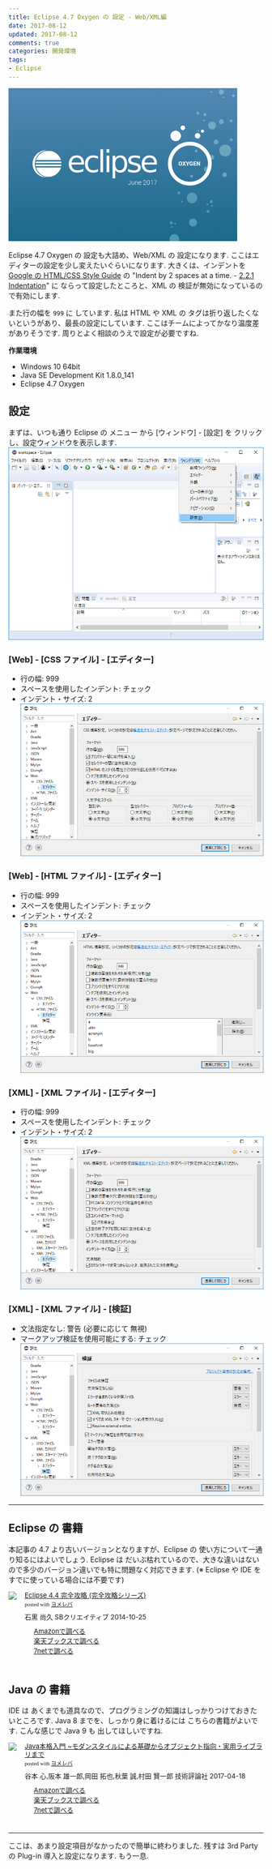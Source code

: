 ```yaml
---
title: Eclipse 4.7 Oxygen の 設定 - Web/XML編
date: 2017-08-12
updated: 2017-08-12
comments: true
categories: 開発環境
tags:
- Eclipse
---
```


![](/assets/eclipse/4.7-oxygen.png "Eclipse Oxygen")

Eclipse 4.7 Oxygen の 設定も大詰め、Web/XML の 設定になります. ここはエディターの設定を少し変えたいぐらいになります.
大きくは、インデントを [Google の HTML/CSS Style Guide](https://google.github.io/styleguide/htmlcssguide.html) の "Indent by 2 spaces at a time. - [2.2.1 Indentation](https://google.github.io/styleguide/htmlcssguide.html#Indentation)" に ならって設定したところと、XML の 検証が無効になっているので有効にします.

また行の幅を `999` に しています. 私は HTML や XML の タグは折り返したくないというがあり、最長の設定にしています. ここはチームによってかなり温度差がありそうです. 周りとよく相談のうえで設定が必要ですね.

**作業環境**
- Windows 10 64bit
- Java SE Development Kit 1.8.0_141
- Eclipse 4.7 Oxygen


## 設定
まずは、いつも通り Eclipse の メニュー から [ウィンドウ] - [設定] を クリックし、設定ウィンドウを表示します.
![](/assets/eclipse/4.7-oxygen-config/001.png)

### [Web] - [CSS ファイル] - [エディター]
- 行の幅: 999
- スペースを使用したインデント: チェック
- インデント・サイズ: 2
![](/assets/eclipse/4.7-oxygen-config/401.png)

### [Web] - [HTML ファイル] - [エディター]
- 行の幅: 999
- スペースを使用したインデント: チェック
- インデント・サイズ: 2
![](/assets/eclipse/4.7-oxygen-config/402.png)

### [XML] - [XML ファイル] - [エディター]
- 行の幅: 999
- スペースを使用したインデント: チェック
- インデント・サイズ: 2
![](/assets/eclipse/4.7-oxygen-config/403.png)

### [XML] - [XML ファイル] - [検証]
- 文法指定なし: 警告 (必要に応じて 無視)
- マークアップ検証を使用可能にする: チェック
![](/assets/eclipse/4.7-oxygen-config/404.png)



- - - -
## Eclipse の 書籍
本記事の 4.7 より古いバージョンとなりますが、Eclipse の 使い方について一通り知るにはよいでしょう. Eclipse は だいぶ枯れているので、大きな違いはないので多少のバージョン違いでも特に問題なく対応できます. (※ Eclipse や IDE を すでに使っている場合には不要です)
<div class="booklink-box" style="text-align:left;padding-bottom:20px;font-size:small;/zoom: 1;overflow: hidden;"><div class="booklink-image" style="float:left;margin:0 15px 10px 0;"><a href="//af.moshimo.com/af/c/click?a_id=860699&p_id=170&pc_id=185&pl_id=4062&s_v=b5Rz2P0601xu&url=http%3A%2F%2Fwww.amazon.co.jp%2Fexec%2Fobidos%2FASIN%2F4797380950" target="_blank" ><img src="https://images-fe.ssl-images-amazon.com/images/I/61UJFDCJZyL._SL160_.jpg" style="border: none;" /></a><img src="//i.moshimo.com/af/i/impression?a_id=860699&p_id=170&pc_id=185&pl_id=4062" width="1" height="1" style="border:none;"></div><div class="booklink-info" style="line-height:120%;/zoom: 1;overflow: hidden;"><div class="booklink-name" style="margin-bottom:10px;line-height:120%"><a href="//af.moshimo.com/af/c/click?a_id=860699&p_id=170&pc_id=185&pl_id=4062&s_v=b5Rz2P0601xu&url=http%3A%2F%2Fwww.amazon.co.jp%2Fexec%2Fobidos%2FASIN%2F4797380950" target="_blank" >Eclipse 4.4 完全攻略 (完全攻略シリーズ)</a><img src="//i.moshimo.com/af/i/impression?a_id=860699&p_id=170&pc_id=185&pl_id=4062" width="1" height="1" style="border:none;"><div class="booklink-powered-date" style="font-size:8pt;margin-top:5px;font-family:verdana;line-height:120%">posted with <a href="https://yomereba.com" rel="nofollow" target="_blank">ヨメレバ</a></div></div><div class="booklink-detail" style="margin-bottom:5px;">石黒 尚久 SBクリエイティブ 2014-10-25    </div><div class="booklink-link2" style="margin-top:10px;"><div class="shoplinkamazon" style="margin-right:5px;background: url('//img.yomereba.com/yl.gif') 0 0 no-repeat;padding: 2px 0 2px 18px;white-space: nowrap;"><a href="//af.moshimo.com/af/c/click?a_id=860699&p_id=170&pc_id=185&pl_id=4062&s_v=b5Rz2P0601xu&url=http%3A%2F%2Fwww.amazon.co.jp%2Fexec%2Fobidos%2FASIN%2F4797380950" target="_blank" >Amazonで調べる</a><img src="//i.moshimo.com/af/i/impression?a_id=860699&p_id=170&pc_id=185&pl_id=4062" width="1" height="1" style="border:none;"></div><div class="shoplinkrakuten" style="margin-right:5px;background: url('//img.yomereba.com/yl.gif') 0 -50px no-repeat;padding: 2px 0 2px 18px;white-space: nowrap;"><a href="//af.moshimo.com/af/c/click?a_id=862013&p_id=56&pc_id=56&pl_id=637&s_v=b5Rz2P0601xu&url=http%3A%2F%2Fbooks.rakuten.co.jp%2Frb%2F12960645%2F" target="_blank" >楽天ブックスで調べる</a><img src="//i.moshimo.com/af/i/impression?a_id=862013&p_id=56&pc_id=56&pl_id=637" width="1" height="1" style="border:none;"></div>          <div class="shoplinkseven" style="margin-right:5px;background: url('//img.yomereba.com/yl.gif') 0 -100px no-repeat;padding: 2px 0 2px 18px;white-space: nowrap;"><a href="//af.moshimo.com/af/c/click?a_id=860693&p_id=932&pc_id=1188&pl_id=12456&s_v=b5Rz2P0601xu&url=http%3A%2F%2F7net.omni7.jp%2Fsearch%2F%3FsearchKeywordFlg%3D1%26keyword%3D4-79-738095-8%2520%257C%25204-797-38095-8%2520%257C%25204-7973-8095-8%2520%257C%25204-79738-095-8%2520%257C%25204-797380-95-8%2520%257C%25204-7973809-5-8" target="_blank" >7netで調べる<img src="//i.moshimo.com/af/i/impression?a_id=860693&p_id=932&pc_id=1188&pl_id=12456" width="1" height="1" style="border:none;"></a></div>                          </div></div><div class="booklink-footer" style="clear: left"></div></div>

## Java の 書籍
IDE は あくまでも道具なので、プログラミングの知識はしっかりつけておきたいところです.
Java 8 までを、しっかり身に着けるには こちらの書籍がよいです. こんな感じで Java 9 も 出してほしいですね.
<div class="booklink-box" style="text-align:left;padding-bottom:20px;font-size:small;/zoom: 1;overflow: hidden;"><div class="booklink-image" style="float:left;margin:0 15px 10px 0;"><a href="//af.moshimo.com/af/c/click?a_id=860699&p_id=170&pc_id=185&pl_id=4062&s_v=b5Rz2P0601xu&url=http%3A%2F%2Fwww.amazon.co.jp%2Fexec%2Fobidos%2FASIN%2F477418909X" target="_blank" ><img src="https://images-fe.ssl-images-amazon.com/images/I/51741IwOl5L._SL160_.jpg" style="border: none;" /></a><img src="//i.moshimo.com/af/i/impression?a_id=860699&p_id=170&pc_id=185&pl_id=4062" width="1" height="1" style="border:none;"></div><div class="booklink-info" style="line-height:120%;/zoom: 1;overflow: hidden;"><div class="booklink-name" style="margin-bottom:10px;line-height:120%"><a href="//af.moshimo.com/af/c/click?a_id=860699&p_id=170&pc_id=185&pl_id=4062&s_v=b5Rz2P0601xu&url=http%3A%2F%2Fwww.amazon.co.jp%2Fexec%2Fobidos%2FASIN%2F477418909X" target="_blank" >Java本格入門 ~モダンスタイルによる基礎からオブジェクト指向・実用ライブラリまで</a><img src="//i.moshimo.com/af/i/impression?a_id=860699&p_id=170&pc_id=185&pl_id=4062" width="1" height="1" style="border:none;"><div class="booklink-powered-date" style="font-size:8pt;margin-top:5px;font-family:verdana;line-height:120%">posted with <a href="https://yomereba.com" rel="nofollow" target="_blank">ヨメレバ</a></div></div><div class="booklink-detail" style="margin-bottom:5px;">谷本 心,阪本 雄一郎,岡田 拓也,秋葉 誠,村田 賢一郎 技術評論社 2017-04-18    </div><div class="booklink-link2" style="margin-top:10px;"><div class="shoplinkamazon" style="margin-right:5px;background: url('//img.yomereba.com/yl.gif') 0 0 no-repeat;padding: 2px 0 2px 18px;white-space: nowrap;"><a href="//af.moshimo.com/af/c/click?a_id=860699&p_id=170&pc_id=185&pl_id=4062&s_v=b5Rz2P0601xu&url=http%3A%2F%2Fwww.amazon.co.jp%2Fexec%2Fobidos%2FASIN%2F477418909X" target="_blank" >Amazonで調べる</a><img src="//i.moshimo.com/af/i/impression?a_id=860699&p_id=170&pc_id=185&pl_id=4062" width="1" height="1" style="border:none;"></div><div class="shoplinkrakuten" style="margin-right:5px;background: url('//img.yomereba.com/yl.gif') 0 -50px no-repeat;padding: 2px 0 2px 18px;white-space: nowrap;"><a href="//af.moshimo.com/af/c/click?a_id=862013&p_id=56&pc_id=56&pl_id=637&s_v=b5Rz2P0601xu&url=http%3A%2F%2Fbooks.rakuten.co.jp%2Frb%2F14782914%2F" target="_blank" >楽天ブックスで調べる</a><img src="//i.moshimo.com/af/i/impression?a_id=862013&p_id=56&pc_id=56&pl_id=637" width="1" height="1" style="border:none;"></div>           <div class="shoplinkseven" style="margin-right:5px;background: url('//img.yomereba.com/yl.gif') 0 -100px no-repeat;padding: 2px 0 2px 18px;white-space: nowrap;"><a href="//af.moshimo.com/af/c/click?a_id=860693&p_id=932&pc_id=1188&pl_id=12456&s_v=b5Rz2P0601xu&url=http%3A%2F%2F7net.omni7.jp%2Fsearch%2F%3FsearchKeywordFlg%3D1%26keyword%3D4-77-418909-3%2520%257C%25204-774-18909-3%2520%257C%25204-7741-8909-3%2520%257C%25204-77418-909-3%2520%257C%25204-774189-09-3%2520%257C%25204-7741890-9-3" target="_blank" >7netで調べる<img src="//i.moshimo.com/af/i/impression?a_id=860693&p_id=932&pc_id=1188&pl_id=12456" width="1" height="1" style="border:none;"></a></div>                          </div></div><div class="booklink-footer" style="clear: left"></div></div>



- - - -
ここは、あまり設定項目がなかったので簡単に終わりました. 残すは 3rd Party の Plug-in 導入と設定になります. もう一息.
